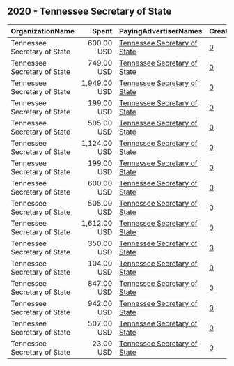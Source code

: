 ## 2020 - Tennessee Secretary of State 
|OrganizationName|Spent|PayingAdvertiserNames|CreativeUrls|Impressions|Genders|AgeBrackets|CountryCodes|BillingAddresses|CandidateBallotInformation|
|:---|---:|:---|:---|---:|:---|:---|:---|:---|:---|
|Tennessee Secretary of State|600.00 USD|[Tennessee Secretary of State](2020/Tennessee_Secretary_of_State.md)|[0](https://www.snap.com/political-ads/asset/283fc88b3d6210387d9ece39a2e352aafb57d10f62e89b19906cdd1ad5a8ac12?mediaType=mp4)|399,408||16-39|united states|US|Poll Official|
|Tennessee Secretary of State|749.00 USD|[Tennessee Secretary of State](2020/Tennessee_Secretary_of_State.md)|[0](https://www.snap.com/political-ads/asset/323914af5e0803a5052a03902ba803cfbb54b44e84c98e711952db774e721c5c?mediaType=png)|365,610||18+|united states|US||
|Tennessee Secretary of State|1,949.00 USD|[Tennessee Secretary of State](2020/Tennessee_Secretary_of_State.md)|[0](https://www.snap.com/political-ads/asset/b2b42d8bf26e8caf09959657ce32f6c95857ae0a29b7f0441b36f8e5cbd32bd3?mediaType=mp4)|197,962||18+|united states|US|Vote Early|
|Tennessee Secretary of State|199.00 USD|[Tennessee Secretary of State](2020/Tennessee_Secretary_of_State.md)|[0](https://www.snap.com/political-ads/asset/fcf970c51079139cc484cbce4fe7b875c2319657136c1510f0a5f083a0c05013?mediaType=jpeg)|134,849||16-39|united states|US||
|Tennessee Secretary of State|505.00 USD|[Tennessee Secretary of State](2020/Tennessee_Secretary_of_State.md)|[0](https://www.snap.com/political-ads/asset/51e3465c4d2200d272f7ad515c3ace022c1971e9b1da009aceeae9a7bb94be0a?mediaType=png)|447,567||16+|united states|US||
|Tennessee Secretary of State|1,124.00 USD|[Tennessee Secretary of State](2020/Tennessee_Secretary_of_State.md)|[0](https://www.snap.com/political-ads/asset/e3990a50197f3b790f0d416cb77a6126fa1d1b64ccc42d250d59f06dfade9d89?mediaType=mp4)|549,777||18+|united states|US|Vote Early Video|
|Tennessee Secretary of State|199.00 USD|[Tennessee Secretary of State](2020/Tennessee_Secretary_of_State.md)|[0](https://www.snap.com/political-ads/asset/283fc88b3d6210387d9ece39a2e352aafb57d10f62e89b19906cdd1ad5a8ac12?mediaType=mp4)|137,892||16-39|united states|US||
|Tennessee Secretary of State|600.00 USD|[Tennessee Secretary of State](2020/Tennessee_Secretary_of_State.md)|[0](https://www.snap.com/political-ads/asset/90298e2f01ce1ef9888fa43a627f8fabff00a888a09558e80e12227eac821d45?mediaType=jpeg)|410,414||16-39|united states|US||
|Tennessee Secretary of State|505.00 USD|[Tennessee Secretary of State](2020/Tennessee_Secretary_of_State.md)|[0](https://www.snap.com/political-ads/asset/fcf970c51079139cc484cbce4fe7b875c2319657136c1510f0a5f083a0c05013?mediaType=jpeg)|433,297||16+|united states|US||
|Tennessee Secretary of State|1,612.00 USD|[Tennessee Secretary of State](2020/Tennessee_Secretary_of_State.md)|[0](https://www.snap.com/political-ads/asset/283fc88b3d6210387d9ece39a2e352aafb57d10f62e89b19906cdd1ad5a8ac12?mediaType=mp4)|1,217,656||16-39|united states|US||
|Tennessee Secretary of State|350.00 USD|[Tennessee Secretary of State](2020/Tennessee_Secretary_of_State.md)|[0](https://www.snap.com/political-ads/asset/fa478091f8ee10245931928fdc81e3fe02bf8a37f8f15697312fa9434a0a86f2?mediaType=jpeg)|236,506|||united states|US||
|Tennessee Secretary of State|104.00 USD|[Tennessee Secretary of State](2020/Tennessee_Secretary_of_State.md)|[0](https://www.snap.com/political-ads/asset/51e3465c4d2200d272f7ad515c3ace022c1971e9b1da009aceeae9a7bb94be0a?mediaType=png)|85,045||16-39|united states|US||
|Tennessee Secretary of State|847.00 USD|[Tennessee Secretary of State](2020/Tennessee_Secretary_of_State.md)|[0](https://www.snap.com/political-ads/asset/32d633e00181f14f06785a59b4badbfe236e1e0150a2047c1036686a0b971192?mediaType=jpeg)|252,447||18+|united states|US|Vote Early|
|Tennessee Secretary of State|942.00 USD|[Tennessee Secretary of State](2020/Tennessee_Secretary_of_State.md)|[0](https://www.snap.com/political-ads/asset/51e3465c4d2200d272f7ad515c3ace022c1971e9b1da009aceeae9a7bb94be0a?mediaType=png)|686,874||16-40|united states|US||
|Tennessee Secretary of State|507.00 USD|[Tennessee Secretary of State](2020/Tennessee_Secretary_of_State.md)|[0](https://www.snap.com/political-ads/asset/283fc88b3d6210387d9ece39a2e352aafb57d10f62e89b19906cdd1ad5a8ac12?mediaType=mp4)|305,555||16+|united states|US||
|Tennessee Secretary of State|23.00 USD|[Tennessee Secretary of State](2020/Tennessee_Secretary_of_State.md)|[0](https://www.snap.com/political-ads/asset/ec3e09dfc539403913595a7bf215386ac9ddf7e207fc9813bc45ed945b789dc6?mediaType=png)|18,882||16-39|united states|US||
